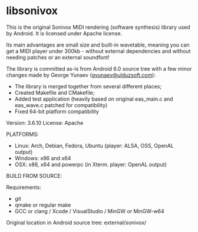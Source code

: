 # libsonivox

This is the original Sonivox MIDI rendering (software synthesis) library 
used by Android. It is licensed under Apache license.

Its main advantages are small size and built-in wavetable, meaning you 
can get a MIDI player under 300kb - without external dependencies and 
without needing patches or an external soundfont!

The library is committed as-is from Android 6.0 source tree with a few 
minor changes made by George Yunaev (gyunaev@ulduzsoft.com):

* The library is merged together from several different places;
* Created Makefile and CMakefile;
* Added test application (heavily based on original eas_main.c and eas_wave.c patched for compatibility)
* Fixed 64-bit platform compatibility

Version: 3.6.10
License: Apache


PLATFORMS:

* Linux: Arch, Debian, Fedora, Ubuntu (player: ALSA, OSS, OpenAL output)
* Windows: x86 and x64
* OSX: x86, x64 and powerpc (in Xterm. player: OpenAL output)

BUILD FROM SOURCE:

Requirements:
* git
* qmake or regular make
* GCC or clang / Xcode / VisualStudio / MinGW or MinGW-w64

Original location in Android source tree: external/sonivox/